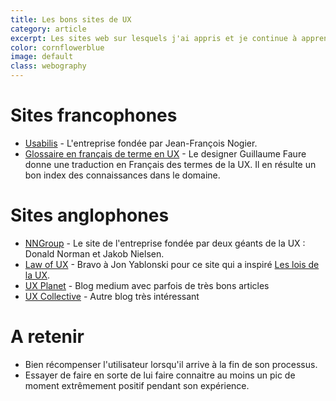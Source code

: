```yaml
---
title: Les bons sites de UX
category: article
excerpt: Les sites web sur lesquels j'ai appris et je continue à apprendre.
color: cornflowerblue
image: default
class: webography
---
```


# Sites francophones

- [Usabilis](https://www.usabilis.com/) - L'entreprise fondée par Jean-François Nogier.
- [Glossaire en français de terme en UX](https://medium.com/@faureguillaume/ux-et-langue-francaise-comment-faire-de-lux-en-vf-34fe228dbff) - Le designer Guillaume Faure donne une traduction en Français des termes de la UX. Il en résulte un bon index des connaissances dans le domaine.

# Sites anglophones

- [NNGroup](https://www.nngroup.com/) - Le site de l'entreprise fondée par deux géants de la UX : Donald Norman et Jakob Nielsen.
- [Law of UX](https://lawsofux.com/) - Bravo à Jon Yablonski pour ce site qui a inspiré [Les lois de la UX](https://ux-lois.github.io).
- [UX Planet](https://uxplanet.org/) - Blog medium avec parfois de très bons articles
- [UX Collective](https://uxdesign.cc/) - Autre blog très intéressant

# A retenir

- Bien récompenser l'utilisateur lorsqu'il arrive à la fin de son processus.
- Essayer de faire en sorte de lui faire connaitre au moins un pic de moment extrêmement positif pendant son expérience.
